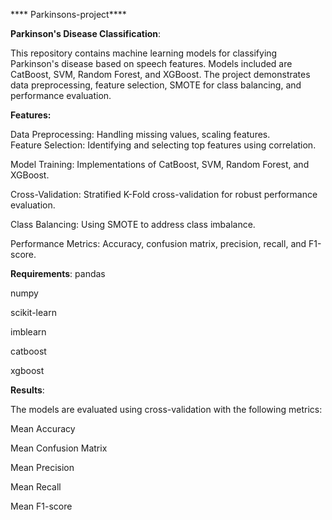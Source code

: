 **** Parkinsons-project****

**Parkinson's Disease Classification**:

This repository contains machine learning models for classifying Parkinson's disease based on speech features. Models included are CatBoost, SVM, Random Forest, and XGBoost. The project demonstrates data 
preprocessing, feature selection, SMOTE for class balancing, and performance evaluation.


**Features:**

  Data Preprocessing: Handling missing values, scaling features.  
  Feature Selection: Identifying and selecting top features using correlation.
  
  Model Training: Implementations of CatBoost, SVM, Random Forest, and XGBoost.
  
  Cross-Validation: Stratified K-Fold cross-validation for robust performance evaluation.
  
  Class Balancing: Using SMOTE to address class imbalance.
  
  Performance Metrics: Accuracy, confusion matrix, precision, recall, and F1-score.
  

**Requirements**:
  pandas
  
  numpy
  
  scikit-learn
  
  imblearn
  
  catboost
  
  xgboost


**Results**:

The models are evaluated using cross-validation with the following metrics:

  Mean Accuracy
  
  Mean Confusion Matrix
  
  Mean Precision
  
  Mean Recall
  
  Mean F1-score
